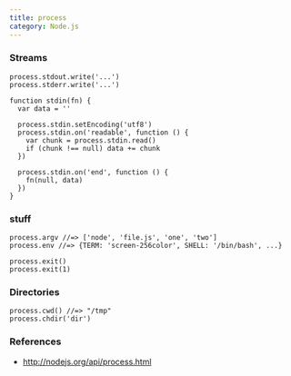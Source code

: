 ```yaml
---
title: process
category: Node.js
---
```


### Streams

```node
process.stdout.write('...')
process.stderr.write('...')

function stdin(fn) {
  var data = ''

  process.stdin.setEncoding('utf8')
  process.stdin.on('readable', function () {
    var chunk = process.stdin.read()
    if (chunk !== null) data += chunk
  })

  process.stdin.on('end', function () {
    fn(null, data)
  })
}
```

### stuff

```node
process.argv //=> ['node', 'file.js', 'one', 'two']
process.env //=> {TERM: 'screen-256color', SHELL: '/bin/bash', ...}

process.exit()
process.exit(1)
```

### Directories

```node
process.cwd() //=> "/tmp"
process.chdir('dir')
```

### References

- http://nodejs.org/api/process.html
